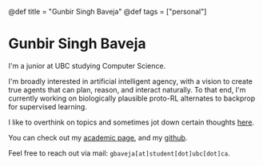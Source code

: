 @def title = "Gunbir Singh Baveja"
@def tags = ["personal"]

# Gunbir Singh Baveja

I'm a junior at UBC studying Computer Science.

I'm broadly interested in artificial intelligent agency, with a vision to create true agents that can plan, reason, and interact naturally. To that end, I'm currently working on biologically plausible proto-RL alternates to backprop for supervised learning.

I like to overthink on topics and sometimes jot down certain thoughts [here](/requietis/).

You can check out my [academic page](https://www.students.cs.ubc.ca/~gbaveja/), and my [github](https://github.com/sheeerio).

Feel free to reach out via mail: `gbaveja[at]student[dot]ubc[dot]ca`.
